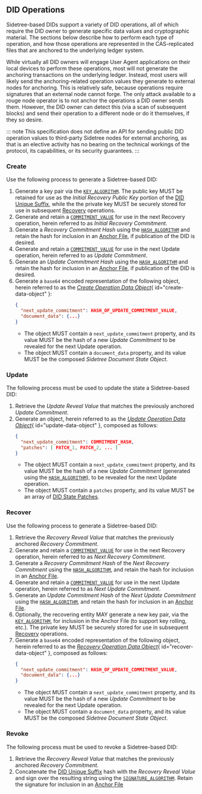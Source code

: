 


## DID Operations

Sidetree-based DIDs support a variety of DID operations, all of which require the DID owner to generate specific data values and cryptographic material. The sections below describe how to perform each type of operation, and how those operations are represented in the CAS-replicated files that are anchored to the underlying ledger system.

While virtually all DID owners will engage User Agent applications on their local devices to perform these operations, most will not generate the anchoring transactions on the underlying ledger. Instead, most users will likely send the anchoring-related operation values they generate to external nodes for anchoring. This is relatively safe, because operations require signatures that an external node cannot forge. The only attack available to a rouge node operator is to not anchor the operations a DID owner sends them. However, the DID owner can detect this (via a scan of subsequent blocks) and send their operation to a different node or do it themselves, if they so desire.

::: note
  This specification does not define an API for sending public DID operation values to third-party Sidetree nodes for external anchoring, as that is an elective activity has no bearing on the technical workings of the protocol, its capabilities, or its security guarantees.
:::

### Create

Use the following process to generate a Sidetree-based DID:

1. Generate a key pair via the [`KEY_ALGORITHM`](#key-algorithm). The public key MUST be retained for use as the _Initial Recovery Public Key_ portion of the [DID Unique Suffix](#did-unique-suffix), while the the private key MUST be securely stored for use in subsequent [Recovery](#recovery) operations.
2. Generate and retain a [`COMMITMENT_VALUE`](#commitment-value) for use in the next Recovery operation, herein referred to as _Initial Recovery Commitment_.
3. Generate a _Recovery Commitment Hash_ using the [`HASH_ALGORITHM`](#hash-algorithm) and retain the hash for inclusion in an [Anchor File](#anchor-file), if publication of the DID is desired.
4. Generate and retain a [`COMMITMENT_VALUE`](#commitment-value) for use in the next Update operation, herein referred to as _Update Commitment_.
5. Generate an _Update Commitment Hash_ using the [`HASH_ALGORITHM`](#hash-algorithm) and retain the hash for inclusion in an [Anchor File](#anchor-file), if publication of the DID is desired.
6. Generate a `base64` encoded representation of the following object, herein referred to as the [_Create Operation Data Object_](#create-data-object){ id="create-data-object" }:
    ```json
    {
      "next_update_commitment": HASH_OF_UPDATE_COMMITMENT_VALUE,
      "document_data": {...}
    }
    ```
    - The object MUST contain a `next_update_commitment` property, and its value MUST be the hash of a new _Update Commitment_ to be revealed for the next Update operation.
    - The object MUST contain a `document_data` property, and its value MUST be the composed _Sidetree Document State Object_.

### Update

The following process must be used to update the state a Sidetree-based DID:

1. Retrieve the _Update Reveal Value_ that matches the previously anchored _Update Commitment_.
2. Generate an object, herein referred to as the [_Update Operation Data Object_](#update-data-object){ id="update-data-object" }, composed as follows:
    ```json
    {
      "next_update_commitment": COMMITMENT_HASH,
      "patches": [ PATCH_1, PATCH_2, ... ]
    }
    ```
    - The object MUST contain a `next_update_commitment` property, and its value MUST be the hash of a new _Update Commitment_ (generated using the [`HASH_ALGORITHM`](#hash-algorithm)), to be revealed for the next Update operation.
    - The object MUST contain a `patches` property, and its value MUST be an array of [DID State Patches](#did-state-patches).

### Recover

Use the following process to generate a Sidetree-based DID:

1. Retrieve the _Recovery Reveal Value_ that matches the previously anchored _Recovery Commitment_.
2. Generate and retain a [`COMMITMENT_VALUE`](#commitment-value) for use in the next Recovery operation, herein referred to as _Next Recovery Commitment_.
3. Generate a _Recovery Commitment Hash_ of the _Next Recovery Commitment_ using the [`HASH_ALGORITHM`](#hash-algorithm), and retain the hash for inclusion in an [Anchor File](#anchor-file).
4. Generate and retain a [`COMMITMENT_VALUE`](#commitment-value) for use in the next Update operation, herein referred to as _Next Update Commitment_.
4. Generate an _Update Commitment Hash_ of the _Next Update Commitment_ using the [`HASH_ALGORITHM`](#hash-algorithm), and retain the hash for inclusion in an [Anchor File](#anchor-file).
6. Optionally, the recovering entity MAY generate a new key pair, via the [`KEY_ALGORITHM`](#key-algorithm), for inclusion in the Anchor File (to support key rolling, etc.). The private key MUST be securely stored for use in subsequent [Recovery](#recover) operations.
7. Generate a `base64` encoded representation of the following object, herein referred to as the [_Recovery Operation Data Object_](#recover-data-object){ id="recover-data-object" }, composed as follows:
    ```json
    {
      "next_update_commitment": HASH_OF_UPDATE_COMMITMENT_VALUE,
      "document_data": {...}
    }
    ```
    - The object MUST contain a `next_update_commitment` property, and its value MUST be the hash of a new _Update Commitment_ to be revealed for the next Update operation.
    - The object MUST contain a `document_data` property, and its value MUST be the composed _Sidetree Document State Object_.

### Revoke

The following process must be used to revoke a Sidetree-based DID:

1. Retrieve the _Recovery Reveal Value_ that matches the previously anchored _Recovery Commitment_.
2. Concatenate the [DID Unique Suffix](#did-unique-suffix) hash with the _Recovery Reveal Value_ and sign over the resulting string using the [`SIGNATURE_ALGORITHM`](#sig-algorithm). Retain the signature for inclusion in an [Anchor File](#anchor-file)
